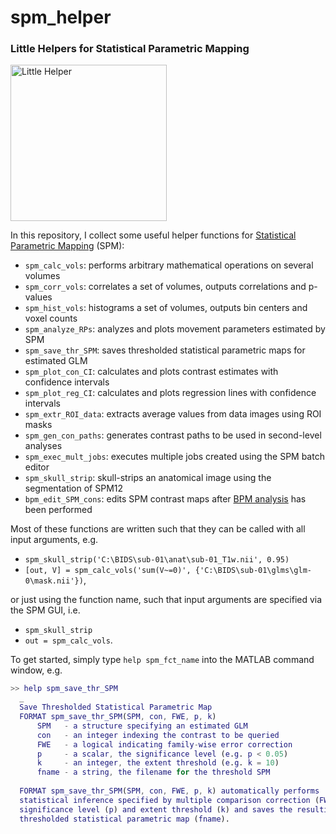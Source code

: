 # spm_helper

<h3>Little Helpers for Statistical Parametric Mapping</h3>

<img src="https://vignette.wikia.nocookie.net/disney/images/2/25/Filament.PNG" alt="Little Helper" height=250>

In this repository, I collect some useful helper functions for [Statistical Parametric Mapping](https://www.fil.ion.ucl.ac.uk/spm/) (SPM):
- `spm_calc_vols`: performs arbitrary mathematical operations on several volumes
- `spm_corr_vols`: correlates a set of volumes, outputs correlations and p-values
- `spm_hist_vols`: histograms a set of volumes, outputs bin centers and voxel counts
- `spm_analyze_RPs`: analyzes and plots movement parameters estimated by SPM
- `spm_save_thr_SPM`: saves thresholded statistical parametric maps for estimated GLM
- `spm_plot_con_CI`: calculates and plots contrast estimates with confidence intervals
- `spm_plot_reg_CI`: calculates and plots regression lines with confidence intervals
- `spm_extr_ROI_data`: extracts average values from data images using ROI masks
- `spm_gen_con_paths`: generates contrast paths to be used in second-level analyses
- `spm_exec_mult_jobs`: executes multiple jobs created using the SPM batch editor
- `spm_skull_strip`: skull-strips an anatomical image using the segmentation of SPM12
- `bpm_edit_SPM_cons`: edits SPM contrast maps after [BPM analysis](https://www.nitrc.org/frs/?group_id=433&release_id=1909) has been performed

Most of these functions are written such that they can be called with all input arguments, e.g.

- `spm_skull_strip('C:\BIDS\sub-01\anat\sub-01_T1w.nii', 0.95)`
- `[out, V] = spm_calc_vols('sum(V~=0)', {'C:\BIDS\sub-01\glms\glm-0\mask.nii'})`,

or just using the function name, such that input arguments are specified via the SPM GUI, i.e.

- `spm_skull_strip`
- `out = spm_calc_vols`.

To get started, simply type `help spm_fct_name` into the MATLAB command window, e.g.

```matlab
>> help spm_save_thr_SPM
  _
  Save Thresholded Statistical Parametric Map
  FORMAT spm_save_thr_SPM(SPM, con, FWE, p, k)
      SPM   - a structure specifying an estimated GLM
      con   - an integer indexing the contrast to be queried
      FWE   - a logical indicating family-wise error correction
      p     - a scalar, the significance level (e.g. p < 0.05)
      k     - an integer, the extent threshold (e.g. k = 10)
      fname - a string, the filename for the threshold SPM
  
  FORMAT spm_save_thr_SPM(SPM, con, FWE, p, k) automatically performs
  statistical inference specified by multiple comparison correction (FWE),
  significance level (p) and extent threshold (k) and saves the resulting
  thresholded statistical parametric map (fname).
```